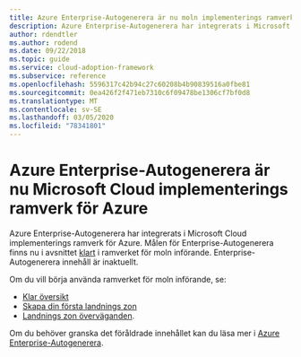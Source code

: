 ```yaml
---
title: Azure Enterprise-Autogenerera är nu moln implementerings ramverket för Azure
description: Azure Enterprise-Autogenerera har integrerats i Microsoft Cloud implementerings ramverk för Azure.
author: rdendtler
ms.author: rodend
ms.date: 09/22/2018
ms.topic: guide
ms.service: cloud-adoption-framework
ms.subservice: reference
ms.openlocfilehash: 5596317c42b94c27c60208b4b90839516a0fbe81
ms.sourcegitcommit: 0ea426f2f471eb7310c6f09478be1306cf7bf0d8
ms.translationtype: MT
ms.contentlocale: sv-SE
ms.lasthandoff: 03/05/2020
ms.locfileid: "78341801"
---
```

# <a name="azure-enterprise-scaffold-is-now-the-microsoft-cloud-adoption-framework-for-azure"></a>Azure Enterprise-Autogenerera är nu Microsoft Cloud implementerings ramverk för Azure

Azure Enterprise-Autogenerera har integrerats i Microsoft Cloud implementerings ramverk för Azure. Målen för Enterprise-Autogenerera finns nu i avsnittet [klart](../ready/index.md) i ramverket för moln införande. Enterprise-Autogenerera innehåll är inaktuellt.

Om du vill börja använda ramverket för moln införande, se:

- [Klar översikt](../ready/index.md)
- [Skapa din första landnings zon](../ready/azure-setup-guide/migration-landing-zone.md)
- [Landnings zon överväganden](../ready/considerations/index.md).

Om du behöver granska det föråldrade innehållet kan du läsa mer i [Azure Enterprise-Autogenerera](.\migration-with-enterprise-scaffold.md).
